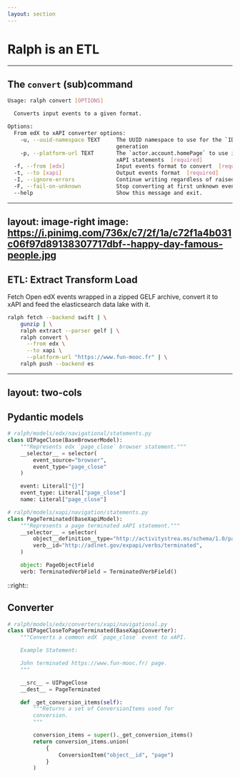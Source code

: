 ```yaml
---
layout: section
---
```


# Ralph is an ETL

---

## The `convert` (sub)command

```sh
Usage: ralph convert [OPTIONS]

  Converts input events to a given format.

Options:
  From edX to xAPI converter options:
    -u, --uuid-namespace TEXT     The UUID namespace to use for the `ID` field
                                  generation
    -p, --platform-url TEXT       The `actor.account.homePage` to use in the
                                  xAPI statements  [required]
  -f, --from [edx]                Input events format to convert  [required]
  -t, --to [xapi]                 Output events format  [required]
  -I, --ignore-errors             Continue writing regardless of raised errors
  -F, --fail-on-unknown           Stop converting at first unknown event
  --help                          Show this message and exit.
```

---
layout: image-right
image: https://i.pinimg.com/736x/c7/2f/1a/c72f1a4b031c06f97d89138307717dbf--happy-day-famous-people.jpg
---

## ETL: Extract Transform Load

Fetch Open edX events wrapped in a zipped GELF archive, convert it to xAPI and
feed the elasticsearch data lake with it.

```sh
ralph fetch --backend swift | \
    gunzip | \
    ralph extract --parser gelf | \
    ralph convert \
      --from edx \
      --to xapi \
      --platform-url "https://www.fun-mooc.fr" | \
    ralph push --backend es
```

---
layout: two-cols
---

## Pydantic models

```python
# ralph/models/edx/navigational/statements.py
class UIPageClose(BaseBrowserModel):
    """Represents edx `page_close` browser statement."""
    __selector__ = selector(
        event_source="browser",
        event_type="page_close"
    )

    event: Literal["{}"]
    event_type: Literal["page_close"]
    name: Literal["page_close"]

# ralph/models/xapi/navigation/statements.py
class PageTerminated(BaseXapiModel):
    """Represents a page terminated xAPI statement."""
    __selector__ = selector(
        object__definition__type="http://activitystrea.ms/schema/1.0/page",
        verb__id="http://adlnet.gov/expapi/verbs/terminated",
    )

    object: PageObjectField
    verb: TerminatedVerbField = TerminatedVerbField()
```

::right::

## Converter

```python
# ralph/models/edx/converters/xapi/navigational.py
class UIPageCloseToPageTerminated(BaseXapiConverter):
    """Converts a common edX `page_close` event to xAPI.

    Example Statement:

    John terminated https://www.fun-mooc.fr/ page.
    """

    __src__ = UIPageClose
    __dest__ = PageTerminated

    def _get_conversion_items(self):
        """Returns a set of ConversionItems used for
        conversion.
        """

        conversion_items = super()._get_conversion_items()
        return conversion_items.union(
            {
                ConversionItem("object__id", "page")
            }
        )
```
